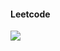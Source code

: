 <h4 align="left">Leetcode</h4>
<p align="left">
  <img  align=top flex-grow=1 src="https://leetcard.jacoblin.cool/cyberpsych?theme=dark&font=Arial&ext=heatmap" />  
</p>
